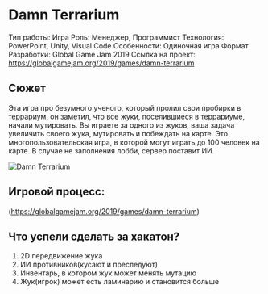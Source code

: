 # Damn Terrarium

Тип работы: Игра
Роль: Менеджер, Программист
Технология: PowerPoint, Unity, Visual Code
Особенности: Одиночная игра
Формат Разработки: Global Game Jam 2019
Ссылка на проект: https://globalgamejam.org/2019/games/damn-terrarium

## Сюжет

Эта игра про безумного ученого, который пролил свои пробирки в террариум, он заметил, что все жуки, поселившиеся в террариуме, начали мутировать. 
Вы играете за одного из жуков, ваша задача увеличить своего жука, мутировать и побеждать на карте. Это многопользовательская игра, в которой могут играть до 100 человек на карте. В случае не заполнения лобби, сервер поставит ИИ.

![Damn Terrarium](5_1.png)

## Игровой процесс:

(https://globalgamejam.org/2019/games/damn-terrarium)

## Что успели сделать за хакатон?

1. 2D передвижение жука
2. ИИ противников(кусают и преследуют)
3. Инвентарь, в котором жук может менять мутацию
4. Жук(игрок) может есть ламинарию и становится больше